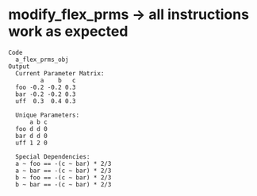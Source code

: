 # modify_flex_prms -> all instructions work as expected

    Code
      a_flex_prms_obj
    Output
      Current Parameter Matrix:
             a    b   c
      foo -0.2 -0.2 0.3
      bar -0.2 -0.2 0.3
      uff  0.3  0.4 0.3
      
      Unique Parameters:
          a b c
      foo d d 0
      bar d d 0
      uff 1 2 0
      
      Special Dependencies:
      a ~ foo == -(c ~ bar) * 2/3
      a ~ bar == -(c ~ bar) * 2/3
      b ~ foo == -(c ~ bar) * 2/3
      b ~ bar == -(c ~ bar) * 2/3
      

